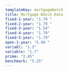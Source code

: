 ```yaml
---
templateKey: mortgageWatch
title: Mortgage Watch Data
fixed-1-year: "1.79 "
fixed-2-year: "1.79 "
fixed-3-year: "1.54"
fixed-4-year: "1.79"
fixed-5-year: "1.79"
open-1-year: "5.49 "
variabl: "1.3"
variable: "1.7"
prime: "2.45"
benchmark: "5.25"
---
```

